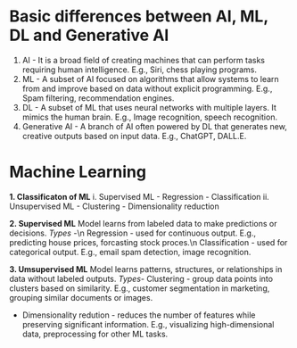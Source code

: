 # Basic differences between AI, ML, DL and Generative AI
1. AI - It is a broad field of creating machines that can perform tasks requiring human intelligence. E.g., Siri, chess playing programs.
2. ML - A subset of AI focused on algorithms that allow systems to learn from and improve based on data without explicit programming. E.g., Spam filtering, recommendation engines.
3. DL - A subset of ML that uses neural networks with multiple layers. It mimics the human brain. E.g., Image recognition, speech recognition.
4. Generative AI - A branch of AI often powered by DL that generates new, creative outputs based on input data. E.g., ChatGPT, DALL.E. 

# Machine Learning
**1. Classificaton of ML**
   i. Supervised ML
      - Regression
      - Classification
   ii. Unsupervised ML
      - Clustering
      - Dimensionality reduction

**2. Supervised ML**
   Model learns from labeled data to make predictions or decisions.
   _Types -_\n
   Regression - used for continuous output. E.g., predicting house prices, forcasting stock proces.\n
   Classification - used for categorical output. E.g., email spam detection, image recognition.
   
**3. Umsupervised ML**
   Model learns patterns, structures, or relationships in data without labeled outputs.
  _Types-_
  Clustering - group data points into clusters based on similarity. E.g., customer segmentation in marketing, grouping similar documents or images.
  - Dimensionality redution - reduces the number of features while preserving significant information. E.g., visualizing high-dimensional data, preprocessing for other ML tasks.

